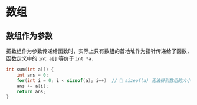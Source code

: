 # 数组

## 数组作为参数

把数组作为参数传递给函数时，实际上只有数组的首地址作为指针传递给了函数，函数定义中的 `int a[]` 等价于 `int *a`．

```cpp
int sum(int a[]) {
    int ans = 0;
    for(int i = 0; i < sizeof(a); i++)  // 🙅 sizeof(a) 无法得到数组的大小
    ans += a[i];
    return ans;
}
```
